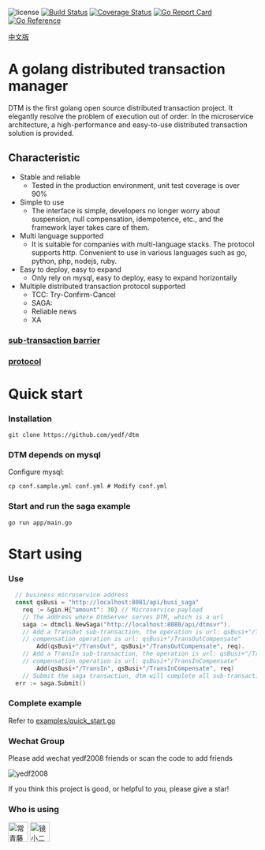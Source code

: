 ![license](https://img.shields.io/github/license/yedf/dtm)
[![Build Status](https://travis-ci.com/yedf/dtm.svg?branch=main)](https://travis-ci.com/yedf/dtm)
[![Coverage Status](https://coveralls.io/repos/github/yedf/dtm/badge.svg?branch=main)](https://coveralls.io/github/yedf/dtm?branch=main)
[![Go Report Card](https://goreportcard.com/badge/github.com/yedf/dtm)](https://goreportcard.com/report/github.com/yedf/dtm)
[![Go Reference](https://pkg.go.dev/badge/github.com/yedf/dtm.svg)](https://pkg.go.dev/github.com/yedf/dtm)

[中文版](https://github.com/yedf/dtm/blob/main/README.md)

# A golang distributed transaction manager
DTM is the first golang open source distributed transaction project. It elegantly resolve the problem of execution out of order. In the microservice architecture, a high-performance and easy-to-use distributed transaction solution is provided.

## Characteristic

* Stable and reliable
  + Tested in the production environment, unit test coverage is over 90%
* Simple to use
  + The interface is simple, developers no longer worry about suspension, null compensation, idempotence, etc., and the framework layer takes care of them.
* Multi language supported
  + It is suitable for companies with multi-language stacks. The protocol supports http. Convenient to use in various languages ​​such as go, python, php, nodejs, ruby.
* Easy to deploy, easy to expand
  + Only rely on mysql, easy to deploy, easy to expand horizontally
* Multiple distributed transaction protocol supported
  + TCC: Try-Confirm-Cancel
  + SAGA:
  + Reliable news
  + XA

### [sub-transaction barrier](./doc/barrier-en.md)
### [protocol](./doc/protocol-en.md)

# Quick start
### Installation
`git clone https://github.com/yedf/dtm`
### DTM depends on mysql

Configure mysql:

`cp conf.sample.yml conf.yml # Modify conf.yml`

### Start and run the saga example
`go run app/main.go`

# Start using

### Use
``` go
  // business microservice address
  const qsBusi = "http://localhost:8081/api/busi_saga"
	req := &gin.H{"amount": 30} // Microservice payload
	// The address where DtmServer serves DTM, which is a url
	saga := dtmcli.NewSaga("http://localhost:8080/api/dtmsvr").
    // Add a TransOut sub-transaction, the operation is url: qsBusi+"/TransOut"，
    // compensation operation is url: qsBusi+"/TransOutCompensate"
		Add(qsBusi+"/TransOut", qsBusi+"/TransOutCompensate", req).
    // Add a TransIn sub-transaction, the operation is url: qsBusi+"/TransOut"，
    // compensation operation is url: qsBusi+"/TransInCompensate"
		Add(qsBusi+"/TransIn", qsBusi+"/TransInCompensate", req)
	// Submit the saga transaction, dtm will complete all sub-transactions/rollback all sub-transactions
  err := saga.Submit()
```
### Complete example
Refer to [examples/quick_start.go](./examples/quick_start.go)

### Wechat Group
Please add wechat yedf2008 friends or scan the code to add friends

![yedf2008](http://service.ivydad.com/cover/dubbingb6b5e2c0-2d2a-cd59-f7c5-c6b90aceb6f1.jpeg)

If you think this project is good, or helpful to you, please give a star!

### Who is using
<div style='vertical-align: middle'>
    <img alt='常青藤爸爸' height='40'  src='https://www.ivydad.com/_nuxt/img/header-logo.2645ad5.png'  /img>
    <img alt='镜小二' height='40'  src='https://img.epeijing.cn/official-website/assets/logo.png'  /img>
</div>
